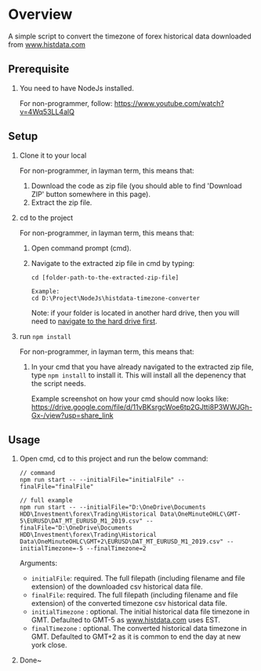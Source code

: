 # Overview

A simple script to convert the timezone of forex historical data downloaded from www.histdata.com

## Prerequisite

1. You need to have NodeJs installed.

   For non-programmer, follow: https://www.youtube.com/watch?v=4Wq53LL4alQ

## Setup

1. Clone it to your local

   For non-programmer, in layman term, this means that:

   1. Download the code as zip file (you should able to find 'Download ZIP' button somewhere in this page).
   2. Extract the zip file.

2. cd to the project

   For non-programmer, in layman term, this means that:

   1. Open command prompt (cmd).
   2. Navigate to the extracted zip file in cmd by typing:

      ```
      cd [folder-path-to-the-extracted-zip-file]

      Example:
      cd D:\Project\NodeJs\histdata-timezone-converter
      ```

      Note: if your folder is located in another hard drive, then you will need to [navigate to the hard drive first](https://www.google.com/url?sa=t&rct=j&q=&esrc=s&source=web&cd=&ved=2ahUKEwiwtJb-8dr-AhX1SWwGHW30Ab4QFnoECAkQAw&url=https%3A%2F%2Fwww.minitool.com%2Fnews%2Ffix-cant-navigate-to-d-drive-cd-command.html%23%3A~%3Atext%3DQ2%253A%2520How%2520do%2520I%2520navigate%2Ckey%2520to%2520access%2520D%2520drive.&usg=AOvVaw0NIKhRCiuPLUS67sUoDotG).

3. run `npm install`

   For non-programmer, in layman term, this means that:

   1. In your cmd that you have already navigated to the extracted zip file, type `npm install` to install it. This will install all the depenency that the script needs.

      Example screenshot on how your cmd should now looks like: https://drive.google.com/file/d/11vBKsrgcWoe6tp2GJtti8P3WWJGh-Gx-/view?usp=share_link

## Usage

1. Open cmd, cd to this project and run the below command:

   ```
   // command
   npm run start -- --initialFile="initialFile" --finalFile="finalFile"

   // full example
   npm run start -- --initialFile="D:\OneDrive\Documents HDD\Investment\forex\Trading\Historical Data\OneMinuteOHLC\GMT-5\EURUSD\DAT_MT_EURUSD_M1_2019.csv" --finalFile="D:\OneDrive\Documents HDD\Investment\forex\Trading\Historical Data\OneMinuteOHLC\GMT+2\EURUSD\DAT_MT_EURUSD_M1_2019.csv" --initialTimezone=-5 --finalTimezone=2
   ```

   Arguments:
   - `initialFile`: required. The full filepath (including filename and file extension) of the downloaded csv historical data file.
   - `finalFile`: required. The full filepath (including filename and file extension) of the converted timezone csv historical data file.
   - `initialTimezone` : optional. The initial historical data file timezone in GMT. Defaulted to GMT-5 as www.histdata.com uses EST.
   - `finalTimezone` : optional. The converted historical data timezone in GMT. Defaulted to GMT+2 as it is common to end the day at new york close.

2. Done~